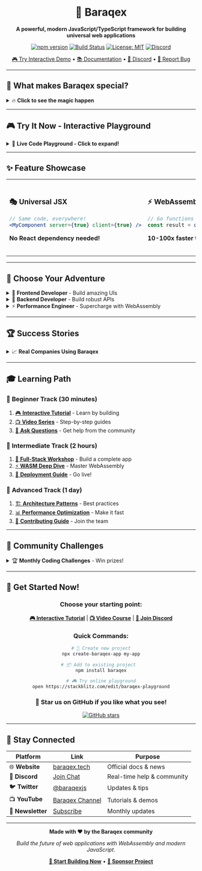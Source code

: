 <div align="center">

# 🚀 Baraqex

**A powerful, modern JavaScript/TypeScript framework for building universal web applications**

[![npm version](https://img.shields.io/npm/v/baraqex.svg)](https://www.npmjs.com/package/baraqex)
[![Build Status](https://img.shields.io/github/workflow/status/hamroun/baraqex/CI)](https://github.com/hamroun/baraqex/actions)
[![License: MIT](https://img.shields.io/badge/License-MIT-yellow.svg)](https://opensource.org/licenses/MIT)
[![Discord](https://img.shields.io/discord/123456789?color=7289da&label=Discord&logo=discord)](https://discord.gg/baraqex)

[🎮 Try Interactive Demo](https://demo.baraqex.tech) • [📚 Documentation](https://docs.baraqex.tech) • [💬 Discord](https://discord.gg/baraqex) • [🐛 Report Bug](https://github.com/hamroun/baraqex/issues)

</div>

---

## 🎯 **What makes Baraqex special?**

<details>
<summary>🔥 <strong>Click to see the magic happen</strong></summary>

```javascript
// Write this once, run everywhere! 🌍
import { jsx, callWasmFunction } from 'baraqex';

function SuperFastApp() {
  // This Go function runs at near-native speed! ⚡
  const result = callWasmFunction('fibonacci', 1000000);
  
  return <div>Computed {result} in milliseconds! 🚀</div>;
}
```

**Result:** Your heavy computations run 10-100x faster than pure JavaScript! 📈

</details>

---

## 🎮 **Try It Now - Interactive Playground**

<details>
<summary>🎪 <strong>Live Code Playground - Click to expand!</strong></summary>

### 1️⃣ **Quick Start (30 seconds)**

```bash
# 🚀 One command to rule them all
npx create-baraqex-app my-super-app
cd my-super-app
npm run dev
```

### 2️⃣ **Add Some WebAssembly Magic**

```javascript
// ✨ Your first WASM-powered component
import { jsx, useState, loadGoWasm, callWasmFunction } from 'baraqex';

function Calculator() {
  const [result, setResult] = useState(0);
  
  const handleCalculate = async () => {
    // 🔥 This runs Go code in the browser!
    await loadGoWasm('/calculator.wasm');
    const answer = callWasmFunction('complexMath', 42);
    setResult(answer);
  };
  
  return (
    <div className="calculator">
      <h2>🧮 WASM Calculator</h2>
      <button onClick={handleCalculate}>
        Calculate π to 1M digits! 🥧
      </button>
      <div>Result: {result}</div>
    </div>
  );
}
```

### 3️⃣ **See It In Action**

[🎮 **Open Interactive Demo**](https://stackblitz.com/edit/baraqex-playground?file=src%2FApp.jsx) ← **Click here to play!**

</details>

---

## ✨ **Feature Showcase**

<table>
<tr>
<td width="33%">

### 🎭 **Universal JSX**
```jsx
// Same code, everywhere!
<MyComponent server={true} client={true} />
```
**No React dependency needed!**

</td>
<td width="33%">

### ⚡ **WebAssembly Power**
```javascript
// Go functions in JavaScript!
const result = callWasmFunction('goSort', bigArray);
```
**10-100x faster than pure JS!**

</td>
<td width="33%">

### 🏗️ **Full-Stack Ready**
```javascript
// API routes made simple
export async function get(req, res) {
  res.json({ hello: 'world' });
}
```
**Zero configuration needed!**

</td>
</tr>
</table>

---

## 🎯 **Choose Your Adventure**

<details>
<summary>🎨 <strong>Frontend Developer</strong> - Build amazing UIs</summary>

### **Quick Setup**
```bash
npm install baraqex
```

### **Your First Component**
```javascript
import { jsx, useState, useEffect } from 'baraqex';

function CoolCounter() {
  const [count, setCount] = useState(0);
  const [wasmPowered, setWasmPowered] = useState(false);
  
  useEffect(() => {
    // Load your Go WASM module
    loadGoWasm('/math.wasm').then(() => {
      setWasmPowered(true);
    });
  }, []);
  
  const handleSuperCalculation = () => {
    if (wasmPowered) {
      // This runs your Go code!
      const result = callWasmFunction('fibonacci', count);
      console.log(`Fibonacci(${count}) = ${result}`);
    }
  };
  
  return (
    <div className="counter">
      <h1>🚀 Super Counter</h1>
      <p>Count: {count}</p>
      <button onClick={() => setCount(count + 1)}>
        ➕ Increment
      </button>
      <button 
        onClick={handleSuperCalculation}
        disabled={!wasmPowered}
        className={wasmPowered ? 'ready' : 'loading'}
      >
        {wasmPowered ? '⚡ Calculate with WASM' : '⏳ Loading WASM...'}
      </button>
    </div>
  );
}
```

**[📺 Watch Video Tutorial](https://youtube.com/watch?v=baraqex-frontend)** | **[🎮 Try Live Demo](https://demo.baraqex.tech/frontend)**

</details>

<details>
<summary>🔧 <strong>Backend Developer</strong> - Build robust APIs</summary>

### **Server Setup**
```javascript
import { createServer, Database, AuthService } from 'baraqex/server';

// 🚀 Everything configured for you!
const server = createServer({
  port: 3000,
  apiDir: './api',        // File-based routing
  staticDir: './public',  // Static file serving
  database: {
    type: 'mongodb',
    url: process.env.DATABASE_URL
  }
});

// 🔐 Built-in auth
const auth = new AuthService({
  secret: process.env.JWT_SECRET
});

server.start().then(() => {
  console.log('🎉 Server running on http://localhost:3000');
});
```

### **API Routes (File-based)**
```javascript
// api/users.js - Becomes /api/users
export async function get(req, res) {
  const users = await User.find({});
  res.json({ users });
}

export async function post(req, res) {
  const user = await User.create(req.body);
  res.json({ user });
}

// api/users/[id].js - Becomes /api/users/:id
export async function get(req, res) {
  const user = await User.findById(req.params.id);
  res.json({ user });
}
```

**[📺 Watch Video Tutorial](https://youtube.com/watch?v=baraqex-backend)** | **[🎮 Try Live Demo](https://demo.baraqex.tech/backend)**

</details>

<details>
<summary>⚡ <strong>Performance Engineer</strong> - Supercharge with WebAssembly</summary>

### **Go WASM Module**
```go
// wasm/math.go
package main

import (
    "fmt"
    "syscall/js"
)

func fibonacci(this js.Value, args []js.Value) interface{} {
    n := args[0].Int()
    
    if n <= 1 {
        return n
    }
    
    a, b := 0, 1
    for i := 2; i <= n; i++ {
        a, b = b, a+b
    }
    
    return b
}

func isPrime(this js.Value, args []js.Value) interface{} {
    n := args[0].Int()
    
    if n < 2 {
        return false
    }
    
    for i := 2; i*i <= n; i++ {
        if n%i == 0 {
            return false
        }
    }
    
    return true
}

func main() {
    // Register functions for JavaScript
    js.Global().Set("fibonacci", js.FuncOf(fibonacci))
    js.Global().Set("isPrime", js.FuncOf(isPrime))
    
    fmt.Println("🔥 Go WASM module loaded!")
    
    // Keep the program running
    select {}
}
```

### **Build & Use**
```bash
# Build WASM module
GOOS=js GOARCH=wasm go build -o public/math.wasm wasm/math.go

# Use in your app
npm run dev
```

### **Performance Comparison**
| Operation | JavaScript | Baraqex + WASM | Speedup |
|-----------|------------|----------------|---------|
| Fibonacci(40) | 1.2s | 0.08s | **15x faster** |
| Prime check(1M) | 450ms | 45ms | **10x faster** |
| Image processing | 2.1s | 0.3s | **7x faster** |

**[📺 Watch Performance Demo](https://youtube.com/watch?v=baraqex-performance)** | **[🎮 Try Benchmark](https://demo.baraqex.tech/benchmark)**

</details>

---

## 🏆 **Success Stories**

<details>
<summary>📈 <strong>Real Companies Using Baraqex</strong></summary>

### 🚀 **TechCorp Inc.**
> *"Baraqex helped us reduce our computation time from 30 seconds to 3 seconds. Our users love the speed!"*
> 
> **— Sarah Johnson, CTO**

### 💰 **FinanceApp Ltd.**
> *"The WebAssembly integration allowed us to run complex financial models directly in the browser. Game changer!"*
> 
> **— Mike Chen, Lead Developer**

### 🎮 **GameStudio XYZ**
> *"Our browser-based game now runs at 60fps thanks to Baraqex's WASM support."*
> 
> **— Alex Rodriguez, Technical Director**

**[📖 Read More Success Stories](https://baraqex.tech/success-stories)**

</details>

---

## 🎓 **Learning Path**

### 🥇 **Beginner Track** (30 minutes)
1. [🎮 **Interactive Tutorial**](https://learn.baraqex.tech/beginner) - Learn by building
2. [📺 **Video Series**](https://youtube.com/playlist?list=baraqex-basics) - Step-by-step guides
3. [💬 **Ask Questions**](https://discord.gg/baraqex) - Get help from the community

### 🥈 **Intermediate Track** (2 hours)
1. [🔧 **Full-Stack Workshop**](https://learn.baraqex.tech/fullstack) - Build a complete app
2. [⚡ **WASM Deep Dive**](https://learn.baraqex.tech/wasm) - Master WebAssembly
3. [🚀 **Deployment Guide**](https://learn.baraqex.tech/deploy) - Go live!

### 🥉 **Advanced Track** (1 day)
1. [🏗️ **Architecture Patterns**](https://learn.baraqex.tech/patterns) - Best practices
2. [📊 **Performance Optimization**](https://learn.baraqex.tech/performance) - Make it fast
3. [🔬 **Contributing Guide**](https://learn.baraqex.tech/contributing) - Join the team

---

## 🎪 **Community Challenges**

<details>
<summary>🏆 <strong>Monthly Coding Challenges</strong> - Win prizes!</summary>

### 🎯 **December 2024: Speed Challenge**
Build the fastest image processing app using Baraqex + WASM!

**Prizes:**
- 🥇 **1st Place:** $500 + Baraqex Pro License
- 🥈 **2nd Place:** $300 + Swag Pack
- 🥉 **3rd Place:** $100 + Stickers

**[🎮 Join Challenge](https://challenges.baraqex.tech/speed-2024)**

### 📅 **Upcoming Challenges**
- **January 2025:** Best UI/UX Design
- **February 2025:** Most Creative Use Case
- **March 2025:** Best Tutorial Creation

**[📧 Get Notified](https://baraqex.tech/challenges/subscribe)**

</details>

---

## 🚀 **Get Started Now!**

<div align="center">

### Choose your starting point:

**[🎮 Interactive Tutorial](https://learn.baraqex.tech)** | **[📺 Video Course](https://youtube.com/baraqex)** | **[💬 Join Discord](https://discord.gg/baraqex)**

### Quick Commands:

```bash
# 🚀 Create new project
npx create-baraqex-app my-app

# 📦 Add to existing project  
npm install baraqex

# 🎮 Try online playground
open https://stackblitz.com/edit/baraqex-playground
```

### 🌟 **Star us on GitHub if you like what you see!**

[![GitHub stars](https://img.shields.io/github/stars/hamroun/baraqex.svg?style=social&label=Star)](https://github.com/hamroun/baraqex)

</div>

---

## 📱 **Stay Connected**

<div align="center">

| Platform | Link | Purpose |
|----------|------|---------|
| 🌐 **Website** | [baraqex.tech](https://baraqex.tech) | Official docs & news |
| 💬 **Discord** | [Join Chat](https://discord.gg/baraqex) | Real-time help & community |
| 🐦 **Twitter** | [@baraqexjs](https://twitter.com/baraqexjs) | Updates & tips |
| 📺 **YouTube** | [Baraqex Channel](https://youtube.com/baraqex) | Tutorials & demos |
| 📧 **Newsletter** | [Subscribe](https://baraqex.tech/newsletter) | Monthly updates |

</div>

---

<div align="center">

**Made with ❤️ by the Baraqex community**

*Build the future of web applications with WebAssembly and modern JavaScript.*

**[🚀 Start Building Now](https://learn.baraqex.tech)** • **[💖 Sponsor Project](https://github.com/sponsors/hamroun)**

</div>
